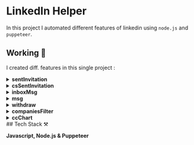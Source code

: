 # LinkedIn Helper

In this project I automated different features of linkedin using `node.js` and `puppeteer`.

## Working 📝

I created diff. features in this single project :

<details>
<summary><b>sentInvitation</b></summary>
<p>
If you want to send connect invitation to all or selected (on the basis of company, location etc.) no. of people of a person's connections.
</p>
</details>

<details>
<summary><b>csSentInvitation</b></summary>
<p>
If you want to send connect invitation to employees of a company.
</p>
</details>

<details>
<summary><b>inboxMsg</b></summary>
<p>
If you want to send msg to all the people which are in your inbox.
</p>
</details>

<details>
<summary><b>msg</b></summary>
<p>
If you want to send message to all or selected connections. 
</p>
</details>

<details>
<summary><b>withdraw</b></summary>
<p>
You want to withdraw your invitations based on time.
</p>
</details>

<details>
<summary><b>companiesFilter</b></summary>
<p>
Creates `&company` for given companies list.
</p>
</details>

<details>
<summary><b>ccChart</b></summary>
<p>
Helps you to find how many connections works in which comapnies.
</p>
</details>
## Tech Stack ⚒

**Javascript, Node.js & Puppeteer**

